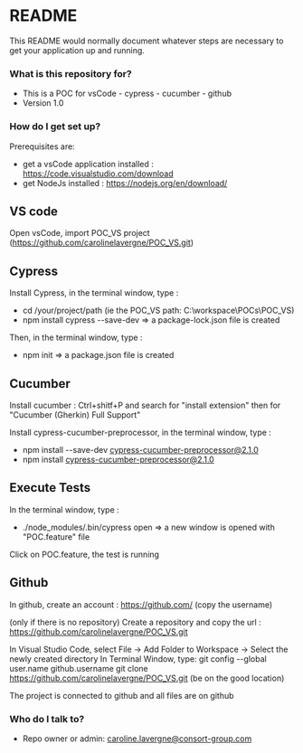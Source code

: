 # README #

This README would normally document whatever steps are necessary to get your application up and running.

### What is this repository for? ###

* This is a POC for vsCode - cypress - cucumber - github
* Version 1.0

### How do I get set up? ###

Prerequisites are:
- get a vsCode application installed : https://code.visualstudio.com/download
- get NodeJs installed : https://nodejs.org/en/download/

## VS code ##
Open vsCode, import POC_VS project (https://github.com/carolinelavergne/POC_VS.git) 

## Cypress ##
Install Cypress, in the terminal window, type : 
* cd /your/project/path (ie the POC_VS path: C:\workspace\POCs\POC_VS)
* npm install cypress --save-dev
=> a package-lock.json file is created

Then, in the terminal window, type : 
* npm init
=> a package.json file is created

## Cucumber ##
Install cucumber : Ctrl+shitf+P and search for "install extension" then for "Cucumber (Gherkin) Full Support"

Install cypress-cucumber-preprocessor, in the terminal window, type : 
* npm install --save-dev cypress-cucumber-preprocessor@2.1.0
* npm install cypress-cucumber-preprocessor@2.1.0

## Execute Tests ##
In the terminal window, type : 
* ./node_modules/.bin/cypress open
=> a new window is opened with "POC.feature" file

Click on POC.feature, the test is running

## Github ##
In github, create an account : https://github.com/ (copy the username)

(only if there is no repository)
Create a repository and copy the url : https://github.com/carolinelavergne/POC_VS.git

In Visual Studio Code, select File -> Add Folder to Workspace -> Select the newly created directory
In Terminal Window, type:
        git config --global user.name github.username
		git clone https://github.com/carolinelavergne/POC_VS.git (be on the good location)

The project is connected to github and all files are on github

### Who do I talk to? ###

* Repo owner or admin: caroline.lavergne@consort-group.com

